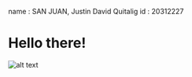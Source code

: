 name : SAN JUAN, Justin David Quitalig
id : 20312227

# Hello there!
![alt text](C:/Users/jdqsj/Desktop/Workspace/COMP3111/Capture.PNG "title")
